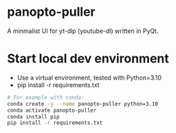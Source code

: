 # panopto-puller
A minmalist UI for yt-dlp (youtube-dl) written in PyQt.

# Start local dev environment
- Use a virtual environment, tested with Python=3.10
- pip install -r requirements.txt  

 ```bash 
 # For example with conda:
conda create -y --name panopto-puller python=3.10
conda activate panopto-puller
conda install pip
pip install -r requirements.txt
```

